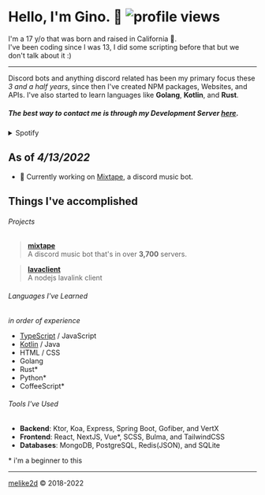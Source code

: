 # Hello, I'm Gino.  👋 ![profile views](https://komarev.com/ghpvc/?username=melike2d)

I'm a 17 y/o that was born and raised in California 🐻.   
I've been coding since I was 13, I did some scripting before that but we don't talk about it :)

---

Discord bots and anything discord related has been my primary focus these _3 and a half years_, since then I've created NPM packages, Websites, and APIs.
I've also started to learn languages like **Golang**, **Kotlin**, and **Rust**.

##### The best way to contact me is through my Development Server [**here**](https://discord.gg/Vkbmb8kuH4).

<details>
  <summary>Spotify</summary>
  <a href="https://spotify-github-profile.vercel.app/api/view?uid=melike2d&redirect=true">
    <img alt="spotify github profile" src="https://spotify-github-profile.vercel.app/api/view?uid=melike2d&cover_image=false&theme=default">
  </a>
</details>

## As of *4/13/2022*

- **🔭** Currently working on [Mixtape](https://mixtape.systems), a discord music bot.

## Things I've accomplished

###### Projects

> [**mixtape**](https://mixtape.systems/)  
> A discord music bot that's in over **3,700** servers.

> [**lavaclient**](https://github.com/lavaclient)  
> A nodejs lavalink client 

<!-- - [**keiryo**](https://github.com/keiryojs): A distributed nodejs library for interfacing with the Discord API and Gateway. -->

###### Languages I've Learned

*in order of experience*

- [TypeScript](https://www.typescriptlang.org) / JavaScript
- [Kotlin](https://kotlinlang.org/) / Java
- HTML / CSS
- Golang
- Rust*
- Python*
- CoffeeScript*

###### Tools I've Used

- **Backend**: Ktor, Koa, Express, Spring Boot, Gofiber, and VertX
- **Frontend**: React, NextJS, Vue*, SCSS, Bulma, and TailwindCSS
- **Databases**: MongoDB, PostgreSQL, Redis(JSON), and SQLite

\* i'm a beginner to this

---

[melike2d](https://dimensional.fun) &copy; 2018-2022
